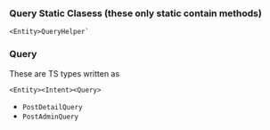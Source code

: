 ### Query Static Clasess (these only static contain methods)

```
<Entity>QueryHelper`
```

### Query

These are TS types written as

```
<Entity><Intent><Query>
```

- `PostDetailQuery`
- `PostAdminQuery`
